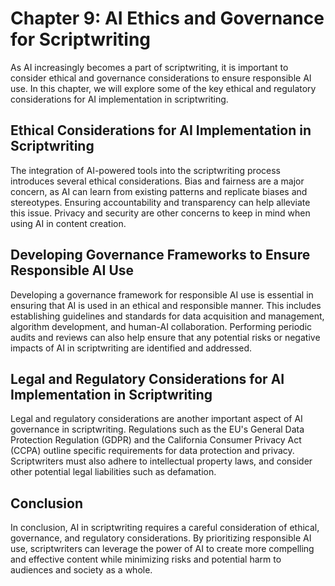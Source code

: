 Chapter 9: AI Ethics and Governance for Scriptwriting
=====================================================

As AI increasingly becomes a part of scriptwriting, it is important to consider ethical and governance considerations to ensure responsible AI use. In this chapter, we will explore some of the key ethical and regulatory considerations for AI implementation in scriptwriting.

Ethical Considerations for AI Implementation in Scriptwriting
-------------------------------------------------------------

The integration of AI-powered tools into the scriptwriting process introduces several ethical considerations. Bias and fairness are a major concern, as AI can learn from existing patterns and replicate biases and stereotypes. Ensuring accountability and transparency can help alleviate this issue. Privacy and security are other concerns to keep in mind when using AI in content creation.

Developing Governance Frameworks to Ensure Responsible AI Use
-------------------------------------------------------------

Developing a governance framework for responsible AI use is essential in ensuring that AI is used in an ethical and responsible manner. This includes establishing guidelines and standards for data acquisition and management, algorithm development, and human-AI collaboration. Performing periodic audits and reviews can also help ensure that any potential risks or negative impacts of AI in scriptwriting are identified and addressed.

Legal and Regulatory Considerations for AI Implementation in Scriptwriting
--------------------------------------------------------------------------

Legal and regulatory considerations are another important aspect of AI governance in scriptwriting. Regulations such as the EU's General Data Protection Regulation (GDPR) and the California Consumer Privacy Act (CCPA) outline specific requirements for data protection and privacy. Scriptwriters must also adhere to intellectual property laws, and consider other potential legal liabilities such as defamation.

Conclusion
----------

In conclusion, AI in scriptwriting requires a careful consideration of ethical, governance, and regulatory considerations. By prioritizing responsible AI use, scriptwriters can leverage the power of AI to create more compelling and effective content while minimizing risks and potential harm to audiences and society as a whole.
